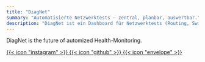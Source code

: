 ```yaml
---
title: "DiagNet"
summary: "Automatisierte Netzwerktests – zentral, planbar, auswertbar."
description: "DiagNet ist ein Dashboard für Netzwerktests (Routing, Switching, Firewalls) mit Historie und Vergleich."
---
```


<p class="tagline-script">DiagNet is the future of automized Health-Monitoring.</p>

<div class="social-links">
  <a href="https://instagram.com/deinname" aria-label="Instagram" target="_blank" rel="noopener">
    {{< icon "instagram" >}}
  </a>
  <a href="https://github.com/DiagNet" aria-label="GitHub" target="_blank" rel="noopener">
    {{< icon "github" >}}
  </a>
  <a href="mailto:you@example.com" aria-label="E-Mail">
    {{< icon "envelope" >}}
  </a>
</div>
